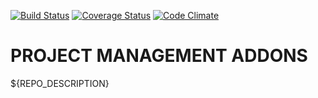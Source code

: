 [![Build Status](https://travis-ci.com/open-synergy/opnsynid-project.svg?branch=8.0)](https://travis-ci.com/open-synergy/opnsynid-project)
[![Coverage Status](https://coveralls.io/repos/github/open-synergy/opnsynid-project/badge.svg?branch=8.0)](https://coveralls.io/github/open-synergy/opnsynid-project?branch=8.0)
[![Code Climate](https://codeclimate.com/github/open-synergy/opnsynid-project/badges/gpa.svg)](https://codeclimate.com/github/open-synergy/opnsynid-project)

# PROJECT MANAGEMENT ADDONS

${REPO_DESCRIPTION}
